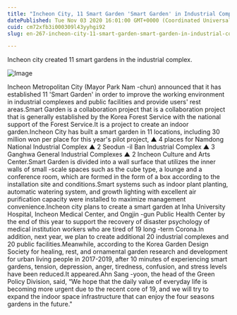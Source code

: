 ```yaml
---
title: "Incheon City, 11 Smart Garden 'Smart Garden' in Industrial Complex"
datePublished: Tue Nov 03 2020 16:01:00 GMT+0000 (Coordinated Universal Time)
cuid: cm72xfb3i000309l43yyhgi92
slug: en-267-incheon-city-11-smart-garden-smart-garden-in-industrial-complex

---
```



Incheon city created 11 smart gardens in the industrial complex.

![Image](https://cdn.hashnode.com/res/hashnode/image/upload/v1739426157705/a028e176-c4e7-44eb-a1c9-37afa3969f66.png)

Incheon Metropolitan City (Mayor Park Nam -chun) announced that it has established 11 'Smart Garden' in order to improve the working environment in industrial complexes and public facilities and provide users' rest areas.Smart Garden is a collaboration project that is a collaboration project that is generally established by the Korea Forest Service with the national support of the Forest Service.It is a project to create an indoor garden.Incheon City has built a smart garden in 11 locations, including 30 million won per place for this year's pilot project, ▲ 4 places for Namdong National Industrial Complex ▲ 2 Seodun -il Ban Industrial Complex ▲ 3 Ganghwa General Industrial Complexes ▲ 2 Incheon Culture and Arts Center.Smart Garden is divided into a wall surface that utilizes the inner walls of small -scale spaces such as the cube type, a lounge and a conference room, which are formed in the form of a box according to the installation site and conditions.Smart systems such as indoor plant planting, automatic watering system, and growth lighting with excellent air purification capacity were installed to maximize management convenience.Incheon city plans to create a smart garden at Inha University Hospital, Incheon Medical Center, and Ongjin -gun Public Health Center by the end of this year to support the recovery of disaster psychology of medical institution workers who are tired of 19 long -term Corona.In addition, next year, we plan to create additional 20 industrial complexes and 20 public facilities.Meanwhile, according to the Korea Garden Design Society for healing, rest, and ornamental garden research and development for urban living people in 2017-2019, after 10 minutes of experiencing smart gardens, tension, depression, anger, tiredness, confusion, and stress levels have been reduced.It appeared.Ahn Sang -yoon, the head of the Green Policy Division, said, “We hope that the daily value of everyday life is becoming more urgent due to the recent core of 19, and we will try to expand the indoor space infrastructure that can enjoy the four seasons gardens in the future."